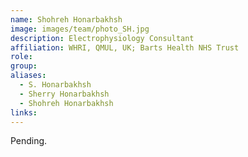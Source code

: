 ```yaml
---
name: Shohreh Honarbakhsh
image: images/team/photo_SH.jpg
description: Electrophysiology Consultant
affiliation: WHRI, QMUL, UK; Barts Health NHS Trust
role:
group:
aliases:
  - S. Honarbakhsh
  - Sherry Honarbakhsh
  - Shohreh Honarbakhsh
links:
---
```


Pending.
